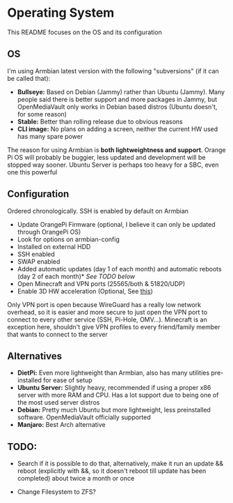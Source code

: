 # Operating System
This README focuses on the OS and its configuration

## OS
I'm using Armbian latest version with the following "subversions" (if it can be called that):
- **Bullseye:** Based on Debian (Jammy) rather than Ubuntu (Jammy). Many people said there is better support and more packages in Jammy, but OpenMediaVault only works in Debian based distros (Ubuntu doesn't, for some reason)
- **Stable:** Better than rolling release due to obvious reasons
- **CLI image:** No plans on adding a screen, neither the current HW used has many spare power

The reason for using Armbian is **both lightweightness and support**. Orange Pi OS will probably be buggier, less updated and development will be stopped way sooner. Ubuntu Server is perhaps too heavy for a SBC, even one this powerful

## Configuration
Ordered chronologically. SSH is enabled by default on Armbian
- Update OrangePi Firmware (optional, I believe it can only be updated through OrangePi OS)
- Look for options on armbian-config
- Installed on external HDD
- SSH enabled
- SWAP enabled
- Added automatic updates (day 1 of each month) and automatic reboots (day 2 of each month)* _See TODO below_
- Open Minecraft and VPN ports (25565/both & 51820/UDP)
- Enable 3D HW acceleration (Optional, See [this](https://www.armbian.com/orangepi-5/))

Only VPN port is open because WireGuard has a really low network overhead, so it is easier and more secure to just open the VPN port to connect to every other service (SSH, Pi-Hole, OMV...). Minecraft is an exception here, shouldn't give VPN profiles to every friend/family member that wants to connect to the server

## Alternatives
- **DietPi:** Even more lightweight than Armbian, also has many utilities pre-installed for ease of setup
- **Ubuntu Server:** Slightly heavy, recommended if using a proper x86 server with more RAM and CPU. Has a lot support due to being one of the most used server distros
- **Debian:** Pretty much Ubuntu but more lightweight, less preinstalled software. OpenMediaVault officially supported
- **Manjaro:** Best Arch alternative

## TODO:
* Search if it is possible to do that, alternatively, make it run an update && reboot (explicitly with &&, so it doesn't reboot till update has been completed) about twice a month or once
- Change Filesystem to ZFS?

